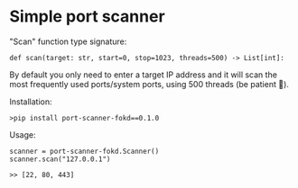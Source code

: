 # Simple port scanner

"Scan" function type signature:

```
def scan(target: str, start=0, stop=1023, threads=500) -> List[int]:
```

By default you only need to enter a target IP address and it will scan the most frequently used ports/system ports, using 500 threads (be patient 🫣).

Installation:

```
>pip install port-scanner-fokd==0.1.0
```

Usage:

```
scanner = port-scanner-fokd.Scanner()
scanner.scan("127.0.0.1")

>> [22, 80, 443]
```
